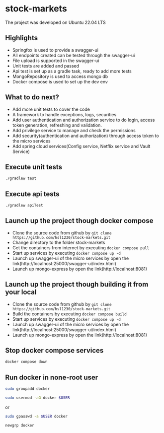 # stock-markets

The project was developed on Ubuntu 22.04 LTS

## Highlights

- Springfox is used to provide a swagger-ui
- All endpoints created can be tested through the swagger-ui
- File upload is supported in the swagger-ui
- Unit tests are added and passed
- Api test is set up as a gradle task, ready to add more tests
- MongoRepository is used to access mongo db
- Docker compose is used to set up the dev env

## What to do next?

- Add more unit tests to cover the code
- A framework to handle exceptions, logs, securities
- Add user authentication and authorization service to do login, access token generation, refreshing and validation.
- Add privilege service to manage and check the permissions
- Add security(authentication and authorization) through access token to the micro services
- Add spring cloud services(Config service, Netflix service and Vault Service)

## Execute unit tests

```bash
./gradlew test
```

## Execute api tests

```bash
./gradlew apiTest
```

## Launch up the project though docker compose

- Clone the source code from github by `git clone https://github.com/hsl1230/stock-markets.git`
- Change directory to the folder stock-markets
- Get the containers from internet by executing `docker compose pull`
- Start up services by executing `docker compose up -d`
- Launch up swagger-ui of the micro services by open the link(http://localhost:25000/swagger-ui/index.html)
- Launch up mongo-express by open the link(http://localhost:8081)
 

## Launch up the project though building it from your local

- Clone the source code from github by `git clone https://github.com/hsl1230/stock-markets.git`
- Build the containers by executing `docker compose build`
- Start up services by executing `docker compose up -d`
- Launch up swagger-ui of the micro services by open the link(http://localhost:25000/swagger-ui/index.html)
- Launch up mongo-express by open the link(http://localhost:8081)


## Stop docker compose services

```bash
docker compose down
```

## Run docker in none-root user

```bash
sudo groupadd docker
```

```bash
sudo usermod -aG docker $USER
```

or

```bash
sudo gpasswd -a $USER docker
```

```bash
newgrp docker
```
